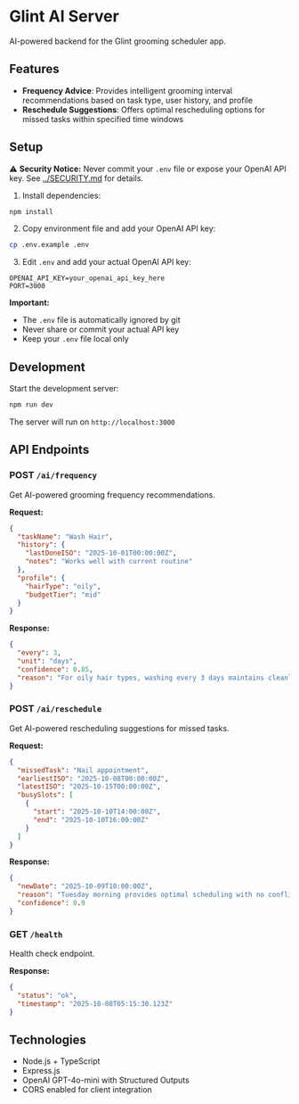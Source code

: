 # Glint AI Server

AI-powered backend for the Glint grooming scheduler app.

## Features

- **Frequency Advice**: Provides intelligent grooming interval recommendations based on task type, user history, and profile
- **Reschedule Suggestions**: Offers optimal rescheduling options for missed tasks within specified time windows

## Setup

⚠️ **Security Notice:** Never commit your `.env` file or expose your OpenAI API key. See [../SECURITY.md](../SECURITY.md) for details.

1. Install dependencies:
```bash
npm install
```

2. Copy environment file and add your OpenAI API key:
```bash
cp .env.example .env
```

3. Edit `.env` and add your actual OpenAI API key:
```
OPENAI_API_KEY=your_openai_api_key_here
PORT=3000
```

**Important:** 
- The `.env` file is automatically ignored by git
- Never share or commit your actual API key
- Keep your `.env` file local only

## Development

Start the development server:
```bash
npm run dev
```

The server will run on `http://localhost:3000`

## API Endpoints

### POST `/ai/frequency`

Get AI-powered grooming frequency recommendations.

**Request:**
```json
{
  "taskName": "Wash Hair",
  "history": {
    "lastDoneISO": "2025-10-01T00:00:00Z",
    "notes": "Works well with current routine"
  },
  "profile": {
    "hairType": "oily",
    "budgetTier": "mid"
  }
}
```

**Response:**
```json
{
  "every": 3,
  "unit": "days",
  "confidence": 0.85,
  "reason": "For oily hair types, washing every 3 days maintains cleanliness while preserving natural oils."
}
```

### POST `/ai/reschedule`

Get AI-powered rescheduling suggestions for missed tasks.

**Request:**
```json
{
  "missedTask": "Nail appointment",
  "earliestISO": "2025-10-08T00:00:00Z",
  "latestISO": "2025-10-15T00:00:00Z",
  "busySlots": [
    {
      "start": "2025-10-10T14:00:00Z",
      "end": "2025-10-10T16:00:00Z"
    }
  ]
}
```

**Response:**
```json
{
  "newDate": "2025-10-09T10:00:00Z",
  "reason": "Tuesday morning provides optimal scheduling with no conflicts",
  "confidence": 0.9
}
```

### GET `/health`

Health check endpoint.

**Response:**
```json
{
  "status": "ok",
  "timestamp": "2025-10-08T05:15:30.123Z"
}
```

## Technologies

- Node.js + TypeScript
- Express.js
- OpenAI GPT-4o-mini with Structured Outputs
- CORS enabled for client integration